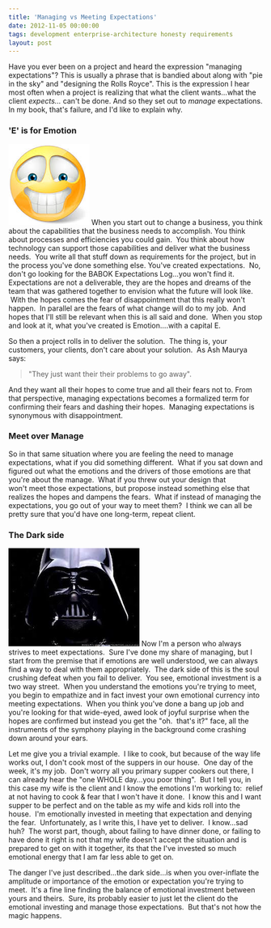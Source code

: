 ```yaml
---
title: 'Managing vs Meeting Expectations'
date: 2012-11-05 00:00:00 
tags: development enterprise-architecture honesty requirements
layout: post
---
```

Have you ever been on a project and heard the expression "managing expectations"? This is usually a phrase that is bandied about along with "pie in the sky" and "designing the Rolls&nbsp;Royce". This is the expression I hear most often when a project is realizing that what the client wants...what the client _expects..._ can't be done. And so they set out to _manage_ expectations. In my book, that's failure, and I'd like to explain why.


### 'E' is for Emotion
![](/content/images/2014/Aug/smile.jpeg)
When you start out to change a business, you think about the capabilities that the business needs to accomplish. You think about processes and efficiencies you could gain.  You think about how technology can support those capabilities and deliver what the business needs.  You write all that stuff down as requirements for the project, but in the process you've done something else. You've created expectations.  No, don't go looking for the BABOK Expectations Log...you won't find it. Expectations are not a deliverable, they are the hopes and dreams of the team that was gathered together to envision what the future will look like.  With the hopes comes the fear of disappointment that this really won't happen.  In parallel are the fears of what change will do to my job.  And hopes that I'll still be relevant when this is all said and done.  When you stop and look at it, what you've created is Emotion....with a capital E.

So then a project rolls in to deliver the solution.  The thing is, your customers, your clients, don't care about your solution.  As Ash Maurya says: 
  >"They just want their their problems to go away".  

And they want all their hopes to come true and all their fears not to. From that perspective, managing expectations becomes a formalized term for confirming their fears and dashing their hopes.  Managing expectations is synonymous with disappointment.

### Meet over Manage
So in that same situation where you are feeling the need to manage expectations, what if you did something different.  What if you sat down and figured out what the emotions and the drivers of those emotions are that you're about the manage.  What if you threw out your design that won't meet those expectations, but propose instead something else that realizes the hopes and dampens the fears.  What if instead of managing the expectations, you go out of your way to meet them?  I think we can all be pretty sure that you'd have one long-term, repeat client.

### The Dark side
![](/content/images/2014/Aug/darth.jpeg)
Now I'm a person who always strives to meet expectations.  Sure I've done my share of managing, but I start from the premise that if emotions are well understood, we can always find a way to deal with them appropriately.  The dark side of this is the soul crushing defeat when you fail to deliver.  You see, emotional investment is a two way street.  When you understand the emotions you're trying to meet, you begin to empathize and in fact invest your own emotional currency into meeting expectations.  When you think you've done a bang up job and you're looking for that wide-eyed, awed look of joyful surprise when the hopes are confirmed but instead you get the "oh.  that's it?" face, all the instruments of the symphony playing in the background come crashing down around your ears.  

Let me give you a trivial example.  I like to cook, but because of the way life works out, I don't cook most of the suppers in our house.  One day of the week, it's my job.  Don't worry all you primary supper cookers out there, I can already hear the "one WHOLE day...you poor thing".  But I tell you, in this case my wife is the client and I know the emotions I'm working to:  relief at not having to cook & fear that I won't have it done.  I know this and I want supper to be perfect and on the table as my wife and kids roll into the house.  I'm emotionally invested in meeting that expectation and denying the fear.  Unfortunately, as I write this, I have yet to deliver.  I know...sad huh?  The worst part, though, about failing to have dinner done, or failing to have done it right is not that my wife doesn't accept the situation and is prepared to get on with it together, its that the I've invested so much emotional energy that I am far less able to get on.  

The danger I've just described...the dark side...is when you over-inflate the amplitude or importance of the emotion or expectation you're trying to meet.  It's a fine line finding the balance of emotional investment between yours and theirs.  Sure, its probably easier to just let the client do the emotional investing and manage those expectations.  But that's not how the magic happens.
